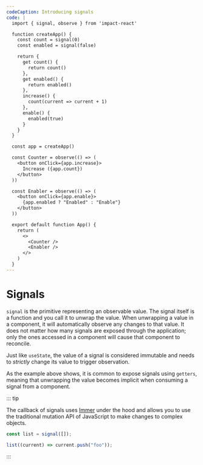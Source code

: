```yaml
---
codeCaption: Introducing signals
code: |
  import { signal, observe } from 'impact-react'

  function createApp() {
    const count = signal(0)
    const enabled = signal(false)

    return {
      get count() {
        return count()
      },
      get enabled() {
        return enabled()
      },
      increase() {
        count(current => current + 1)
      },
      enable() {
        enabled(true)
      }
    }
  }

  const app = createApp()

  const Counter = observe(() => (
    <button onClick={app.increase}>
      Increase ({app.count})
    </button>
  ))

  const Enabler = observe(() => (
    <button onClick={app.enable}>
      {app.enabled ? "Enabled" : "Enable"}
    </button>
  ))

  export default function App() {
    return (
      <>
        <Counter />
        <Enabler />
      </>
    )
  }
---
```


# Signals

<ClientOnly>
  <Playground />
</ClientOnly>

`signal` is the primitive representing an observable value. The signal itself is a function and you call it to unwrap the value. When unwrapping a value in a component, it will automatically observe any changes to that value. It does not matter how many signals are exposed through the application; only the ones accessed in a component will cause that component to reconcile.

Just like `useState`, the value of a signal is considered immutable and needs to _strictly_ change its value to trigger observation.

As the example above shows, it is common to expose signals using `getters`, meaning that unwrapping the value becomes implicit when consuming a signal from a component.

::: tip

The callback of signals uses [Immer]() under the hood and allows you to use the traditional mutation API of JavaScript to make changes to complex objects.

```ts
const list = signal([]);

list((current) => current.push("foo"));
```

:::
